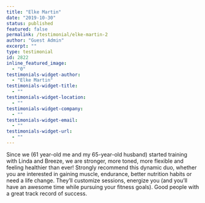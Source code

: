 ```yaml
---
title: "Elke Martin"
date: "2019-10-30"
status: published
featured: false
permalink: /testimonial/elke-martin-2
author: "Guest Admin"
excerpt: ""
type: testimonial
id: 2822
inline_featured_image:
  - "0"
testimonials-widget-author:
  - "Elke Martin"
testimonials-widget-title:
  - ""
testimonials-widget-location:
  - ""
testimonials-widget-company:
  - ""
testimonials-widget-email:
  - ""
testimonials-widget-url:
  - ""
---
```


Since we (61 year-old me and my 65-year-old husband) started training with Linda and Breeze, we are stronger, more toned, more flexible and feeling healthier than ever! Strongly recommend this dynamic duo, whether you are interested in gaining muscle, endurance, better nutrition habits or need a life change. They’ll customize sessions, energize you (and you’ll have an awesome time while pursuing your fitness goals). Good people with a great track record of success.
